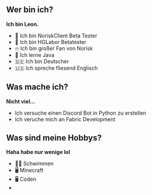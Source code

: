 ## Wer bin ich?

**Ich bin Leon.**

- 🔭 Ich bin NoriskClient Beta Tester
- 🔭 Ich bin HGLabor Betatester
- 🔥 Ich bin großer Fan von Norisk
- 🌱 Ich lerne Java
- 🇩🇪 Ich bin Deutscher
- 🇺🇸 Ich spreche fliesend Englisch

## Was mache ich?

**Nicht viel...**

- Ich versuche einen Discord Bot in Python zu erstellen
- Ich veruche mich an Fabric Development

## Was sind meine Hobbys?

**Haha habe nur wenige lol**

- 🏊‍♂️ Schwimmen
- 🖥️ Minecraft
- 🖥️ Coden
- 
